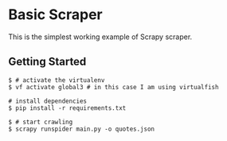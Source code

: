 # Basic Scraper

This is the simplest working example of Scrapy scraper.

## Getting Started

``` shell
$ # activate the virtualenv
$ vf activate global3 # in this case I am using virtualfish

# install dependencies
$ pip install -r requirements.txt

$ # start crawling
$ scrapy runspider main.py -o quotes.json
```
